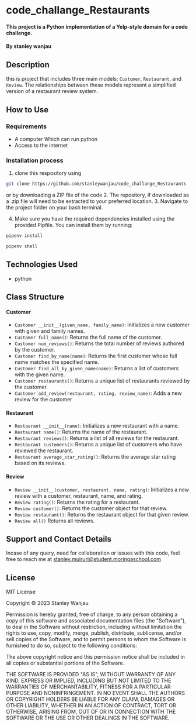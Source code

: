 # code_challange_Restaurants
#### This project is a Python implementation of a Yelp-style domain for a code challenge.
#### By **stanley wanjau**

## Description
 this is project that includes three main models: `Customer`, `Restaurant`, and `Review`. The relationships between these models represent a simplified version of a restaurant review system.
## How to Use
### Requirements
* A computer Which can run python
* Access to the internet
### Installation process
1. clone this respository using 
```bash 
git clone https://github.com/stanleywanjau/code_challange_Restaurants
```
or by downloading a ZIP file of the code 
2. The repository, if downloaded as a .zip file will need to be extracted to your preferred location.
3. Navigate to the project folder on your bash terminal.

4. Make sure you have the required dependencies installed using the provided Pipfile. You can install them by running:
```bash 
pipenv install

pipenv shell
```
  
## Technologies Used
* python 

## Class Structure
#### Customer
* `Customer __init__(given_name, family_name)`: Initializes a new customer with given and family names.
* `Customer full_name()`: Returns the full name of the customer.
* `Customer num_reviews()`: Returns the total number of reviews authored by the customer.
* `Customer find_by_name(name)`: Returns the first customer whose full name matches the specified name.
* `Customer find_all_by_given_name(name)`: Returns a list of customers with the given name.
* `Customer restaurants()`: Returns a unique list of restaurants reviewed by the customer.
* `Customer add_review(restaurant, rating, review_name)`: Adds a new review for the customer
  
#### Restaurant
* `Restaurant __init__(name)`: Initializes a new restaurant with a name.
* `Restaurant name()`: Returns the name of the restaurant.
* `Restaurant reviews()`: Returns a list of all reviews for the restaurant.
* `Restaurant customers()`: Returns a unique list of customers who have reviewed the restaurant.
* `Restaurant average_star_rating()`: Returns the average star rating based on its reviews.
#### Review
* `Review __init__(customer, restaurant, name, rating)`: Initializes a new review with a customer, restaurant, name, and rating.
* `Review rating()`: Returns the rating for a restaurant.
* `Review customer()`: Returns the customer object for that review.
* `Review restaurant()`: Returns the restaurant object for that given review.
* `Review all()` Returns all reviews.

## Support and Contact Details
Incase of any query, need for collaboration or issues with this code, feel free to reach me at
stanley.muiruri@student.moringaschool.com

## License 
MIT License

Copyright &copy; 2023 Stanley Wanjau

Permission is hereby granted, free of charge, to any person obtaining a copy of this software and associated documentation files (the "Software"), to deal in the Software without restriction, including without limitation the rights to use, copy, modify, merge, publish, distribute, sublicense, and/or sell copies of the Software, and to permit persons to whom the Software is furnished to do so, subject to the following conditions:

The above copyright notice and this permission notice shall be included in all copies or substantial portions of the Software.

THE SOFTWARE IS PROVIDED "AS IS", WITHOUT WARRANTY OF ANY KIND, EXPRESS OR IMPLIED, INCLUDING BUT NOT LIMITED TO THE WARRANTIES OF MERCHANTABILITY, FITNESS FOR A PARTICULAR PURPOSE AND NONINFRINGEMENT. IN NO EVENT SHALL THE AUTHORS OR COPYRIGHT HOLDERS BE LIABLE FOR ANY CLAIM, DAMAGES OR OTHER LIABILITY, WHETHER IN AN ACTION OF CONTRACT, TORT OR OTHERWISE, ARISING FROM, OUT OF OR IN CONNECTION WITH THE SOFTWARE OR THE USE OR OTHER DEALINGS IN THE SOFTWARE.

